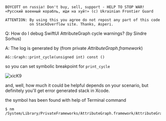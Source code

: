 ```
BOYCOTT on russia! Don't buy, sell, support - HELP TO STOP WAR!
«Русский военный корабль, иди на хуй!» (c) Ukrainian Frontier Guard

ATTENTION: By using this you agree do not repost any part of this code
           on StackOverflow site. Thanks, Asperi.
```

Q: How do I debug SwiftUI AttributeGraph cycle warnings? (by Sindre Sorhus)

A: The log is generated by (from private *AttributeGraph.framework*)

```
AG::Graph::print_cycle(unsigned int) const ()
```

so you can set symbolic breakpoint for `print_cycle`

![xicK9](https://user-images.githubusercontent.com/62171579/163404010-704e8025-a512-4249-8805-c598433a8f20.png)


and, well, how much it could be helpful depends on your scenario, but definitely you'll get error generated stack in Xcode.

the symbol has been found with help of Terminal command

```
$ nm /System/Library/PrivateFrameworks/AttributeGraph.framework/AttributeGraph
```
